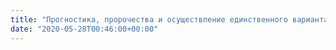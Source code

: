 ```yaml
---
title: "Прогностика, пророчества и осуществление единственного варианта будущего"
date: "2020-05-28T00:46:00+00:00"
---
```


